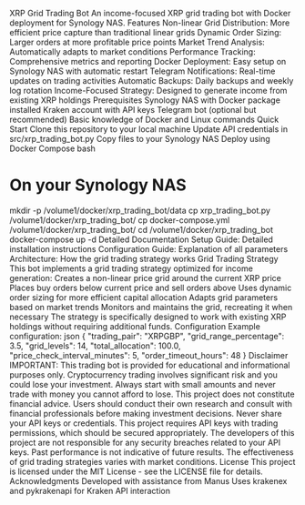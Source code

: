 XRP Grid Trading Bot
An income-focused XRP grid trading bot with Docker deployment for Synology NAS.
Features
Non-linear Grid Distribution: More efficient price capture than traditional linear grids
Dynamic Order Sizing: Larger orders at more profitable price points
Market Trend Analysis: Automatically adapts to market conditions
Performance Tracking: Comprehensive metrics and reporting
Docker Deployment: Easy setup on Synology NAS with automatic restart
Telegram Notifications: Real-time updates on trading activities
Automatic Backups: Daily backups and weekly log rotation
Income-Focused Strategy: Designed to generate income from existing XRP holdings
Prerequisites
Synology NAS with Docker package installed
Kraken account with API keys
Telegram bot (optional but recommended)
Basic knowledge of Docker and Linux commands
Quick Start
Clone this repository to your local machine
Update API credentials in src/xrp_trading_bot.py
Copy files to your Synology NAS
Deploy using Docker Compose
bash
# On your Synology NAS
mkdir -p /volume1/docker/xrp_trading_bot/data
cp xrp_trading_bot.py /volume1/docker/xrp_trading_bot/
cp docker-compose.yml /volume1/docker/xrp_trading_bot/
cd /volume1/docker/xrp_trading_bot
docker-compose up -d
Detailed Documentation
Setup Guide: Detailed installation instructions
Configuration Guide: Explanation of all parameters
Architecture: How the grid trading strategy works
Grid Trading Strategy
This bot implements a grid trading strategy optimized for income generation:
Creates a non-linear price grid around the current XRP price
Places buy orders below current price and sell orders above
Uses dynamic order sizing for more efficient capital allocation
Adapts grid parameters based on market trends
Monitors and maintains the grid, recreating it when necessary
The strategy is specifically designed to work with existing XRP holdings without requiring additional funds.
Configuration
Example configuration:
json
{
  "trading_pair": "XRPGBP",
  "grid_range_percentage": 3.5,
  "grid_levels": 14,
  "total_allocation": 100.0,
  "price_check_interval_minutes": 5,
  "order_timeout_hours": 48
}
Disclaimer
IMPORTANT: This trading bot is provided for educational and informational purposes only. Cryptocurrency trading involves significant risk and you could lose your investment. Always start with small amounts and never trade with money you cannot afford to lose.
This project does not constitute financial advice. Users should conduct their own research and consult with financial professionals before making investment decisions.
Never share your API keys or credentials. This project requires API keys with trading permissions, which should be secured appropriately. The developers of this project are not responsible for any security breaches related to your API keys.
Past performance is not indicative of future results. The effectiveness of grid trading strategies varies with market conditions.
License
This project is licensed under the MIT License - see the LICENSE file for details.
Acknowledgments
Developed with assistance from Manus
Uses krakenex and pykrakenapi for Kraken API interaction
